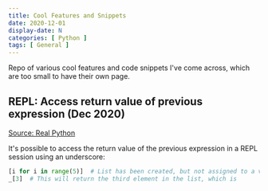 ```yaml
---
title: Cool Features and Snippets
date: 2020-12-01
display-date: N
categories: [ Python ]
tags: [ General ]
---
```


Repo of various cool features and code snippets I've come across, which are too small to have their own page.

## REPL: Access return value of previous expression (Dec 2020)

[Source: Real Python](https://realpython.com/lessons/importlibmetadata/)

It's possible to access the return value of the previous expression in a REPL session using an underscore:

```python
[i for i in range(5)]  # List has been created, but not assigned to a variable
_[3]  # This will return the third element in the list, which is 
```
